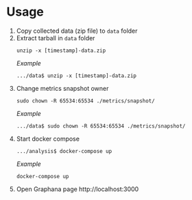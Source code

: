 # Usage

1. Copy collected data (zip file) to `data` folder
2. Extract tarball in `data` folder
    ```shell script 
    unzip -x [timestamp]-data.zip
    ```
    _Example_
    ```
    .../data$ unzip -x [timestamp]-data.zip
    ```
3. Change metrics snapshot owner 
    ```shell script
    sudo chown -R 65534:65534 ./metrics/snapshot/
    ```
    _Example_
    ```
    .../data$ sudo chown -R 65534:65534 ./metrics/snapshot/
    ``` 
4. Start docker compose
    ```shell script
    .../analysis$ docker-compose up
    ```
    _Example_
    ```shell script
    docker-compose up
    ```
5. Open Graphana page http://localhost:3000